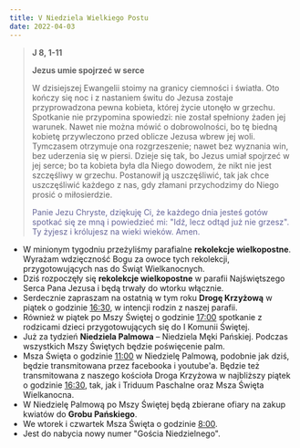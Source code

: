 ```yaml
---
title: V Niedziela Wielkiego Postu
date: 2022-04-03
---
```


> **J 8, 1-11**
>
> **Jezus umie spojrzeć w serce**
>
> W dzisiejszej Ewangelii stoimy na granicy ciemności i światła. Oto kończy się noc i z nastaniem świtu do Jezusa zostaje przyprowadzona pewna kobieta, której życie utonęło w grzechu. Spotkanie nie przypomina spowiedzi: nie został spełniony żaden jej warunek. Nawet nie można mówić o dobrowolności, bo tę biedną kobietę przywleczono przed oblicze Jezusa wbrew jej woli. Tymczasem otrzymuje ona rozgrzeszenie; nawet bez wyznania win, bez uderzenia się w piersi. Dzieje się tak, bo Jezus umiał spojrzeć w jej serce; bo ta kobieta była dla Niego dowodem, że nikt nie jest szczęśliwy w grzechu. Postanowił ją uszczęśliwić, tak jak chce uszczęśliwić każdego z nas, gdy złamani przychodzimy do Niego prosić o miłosierdzie.
>
> <span style="color: #666699;"> Panie Jezu Chryste, dziękuję Ci, że każdego dnia jesteś gotów spotkać się ze mną i powiedzieć mi: "Idź, lecz odtąd już nie grzesz". Ty żyjesz i królujesz na wieki wieków. Amen.
> &nbsp;

- W minionym tygodniu przeżyliśmy parafialne **rekolekcje wielkopostne**. Wyrażam wdzięczność Bogu za owoce tych rekolekcji, przygotowujących nas do Świąt Wielkanocnych.
- Dziś rozpoczęły się **rekolekcje wielkopostne** w parafii Najświętszego Serca Pana Jezusa i będą trwały do wtorku włącznie.
- Serdecznie zapraszam na ostatnią w tym roku **Drogę Krzyżową** w piątek o godzinie <u>16:30</u>, w intencji rodzin z naszej parafii.
- Również w piątek po Mszy Świętej o godzinie <u>17:00</u> spotkanie z rodzicami dzieci przygotowujących się do I Komunii Świętej.
- Już za tydzień **Niedziela Palmowa** – Niedziela Męki Pańskiej. Podczas wszystkich Mszy Świętych będzie poświęcenie palm.
- Msza Święta o godzinie <u>11:00</u> w Niedzielę Palmową, podobnie jak dziś, będzie transmitowana przez facebooka i youtube'a. Będzie też transmitowana z naszego kościoła Droga Krzyżowa w najbliższy piątek o godzinie <u>16:30</u>, tak, jak i Triduum Paschalne oraz Msza Święta Wielkanocna.
- W Niedzielę Palmową po Mszy Świętej będą zbierane ofiary na zakup kwiatów do **Grobu Pańskiego**.
- We wtorek i czwartek Msza Święta o godzinie <u>8:00</u>.
- Jest do nabycia nowy numer "Gościa Niedzielnego".
